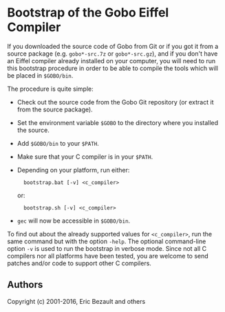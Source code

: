 # Bootstrap of the Gobo Eiffel Compiler

If you downloaded the source code of Gobo from Git or
if you got it from a source package (e.g. `gobo*-src.7z`
or `gobo*-src.gz`), and if you don't have an Eiffel compiler 
already installed on your computer, you will need to 
run this bootstrap procedure in order to be able to 
compile the tools which will be placed in `$GOBO/bin`.

The procedure is quite simple:

* Check out the source code from the Gobo Git repository 
  (or extract it from the source package).
* Set the environment variable `$GOBO` to the directory where
  you installed the source.
* Add `$GOBO/bin` to your `$PATH`.
* Make sure that your C compiler is in your `$PATH`.
* Depending on your platform, run either:

		bootstrap.bat [-v] <c_compiler>

	or:

		bootstrap.sh [-v] <c_compiler>

* `gec` will now be accessible in `$GOBO/bin`.

To find out about the already supported values for
`<c_compiler>`, run the same command but with the 
option `-help`. The optional command-line
option `-v` is used to run the bootstrap in verbose mode.
Since not all C compilers nor all platforms have been
tested, you are welcome to send patches and/or code to
support other C compilers.

## Authors
Copyright (c) 2001-2016, Eric Bezault and others
